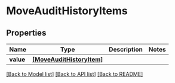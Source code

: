 # MoveAuditHistoryItems


## Properties
Name | Type | Description | Notes
------------ | ------------- | ------------- | -------------
**value** | [**[MoveAuditHistoryItem]**](MoveAuditHistoryItem.md) |  | 

[[Back to Model list]](../README.md#documentation-for-models) [[Back to API list]](../README.md#documentation-for-api-endpoints) [[Back to README]](../README.md)


